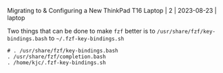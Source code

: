 Migrating to & Configuring a New ThinkPad T16 Laptop | 2 | 2023-08-23 | laptop

Two things that can be done to make `fzf` better is to `/usr/share/fzf/key-bindings.bash` to `~/.fzf-key-bindings.sh`

```
# . /usr/share/fzf/key-bindings.bash
. /usr/share/fzf/completion.bash
. /home/kjc/.fzf-key-bindings.sh
```
